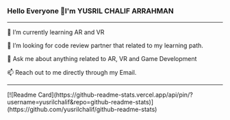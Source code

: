 ### Hello Everyone 👋I'm YUSRIL CHALIF ARRAHMAN
<hr>
<p>
 🌱 I’m currently learning AR and VR
 <p>
 🤔 I’m looking for code review partner that related to my learning path.
 <p>
 💬 Ask me about anything related to AR, VR and Game Development
  <p>
 📫 Reach out to me directly through my Email.
<hr>
<p>
 [![Readme Card](https://github-readme-stats.vercel.app/api/pin/?username=yusrilchalif&repo=github-readme-stats)](https://github.com/yusrilchalif/github-readme-stats)

